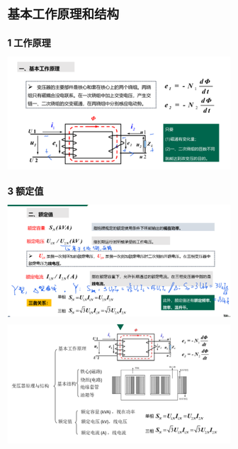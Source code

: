 # 基本工作原理和结构

## 1 工作原理

![alt text](image.png)


## 3 额定值

![alt text](image-1.png)

![alt text](image-2.png)